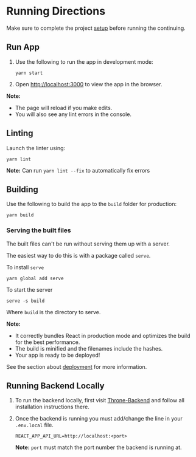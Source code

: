 # Running Directions

Make sure to complete the project [setup](SETUP.md) before running the continuing.

## Run App

1. Use the following to run the app in development mode:

    ```shell
    yarn start
    ```

2. Open [http://localhost:3000](http://localhost:3000) to view the app in the browser.

**Note:**

* The page will reload if you make edits.
* You will also see any lint errors in the console.

## Linting

Launch the linter using:

```shell
yarn lint
```

**Note:** Can run `yarn lint --fix` to automatically fix errors

## Building

Use the following to build the app to the `build` folder for production:

```shell
yarn build
```

### Serving the built files

The built files can't be run without serving them up with a server.

The easiest way to do this is with a package called `serve`.

To install `serve`

```shell
yarn global add serve
```

To start the server

```shell
serve -s build
```

Where `build` is the directory to serve.

**Note:**

* It correctly bundles React in production mode and optimizes the build for the best performance.
* The build is minified and the filenames include the hashes.
* Your app is ready to be deployed!

See the section about [deployment](https://facebook.github.io/create-react-app/docs/deployment) for more information.

## Running Backend Locally

1. To run the backend locally, first visit [Throne-Backend](https://github.com/DiljotSG/Throne-Backend) and follow all installation instructions there.

2. Once the backend is running you must add/change the line in your `.env.local` file.

    ```env
    REACT_APP_API_URL=http://localhost:<port>
    ```

    **Note:** `port` must match the port number the backend is running at.
